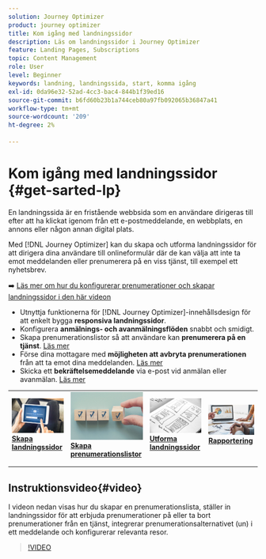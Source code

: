 ```yaml
---
solution: Journey Optimizer
product: journey optimizer
title: Kom igång med landningssidor
description: Läs om landningssidor i Journey Optimizer
feature: Landing Pages, Subscriptions
topic: Content Management
role: User
level: Beginner
keywords: landning, landningssida, start, komma igång
exl-id: 0da96e32-52ad-4cc3-bac4-844b1f39ed16
source-git-commit: b6fd60b23b1a744ceb80a97fb092065b36847a41
workflow-type: tm+mt
source-wordcount: '209'
ht-degree: 2%

---
```


# Kom igång med landningssidor {#get-sarted-lp}

En landningssida är en fristående webbsida som en användare dirigeras till efter att ha klickat igenom från ett e-postmeddelande, en webbplats, en annons eller någon annan digital plats.

Med [!DNL Journey Optimizer] kan du skapa och utforma landningssidor för att dirigera dina användare till onlineformulär där de kan välja att inte ta emot meddelanden eller prenumerera på en viss tjänst, till exempel ett nyhetsbrev.

➡️ [Läs mer om hur du konfigurerar prenumerationer och skapar landningssidor i den här videon](#video)

* Utnyttja funktionerna för [!DNL Journey Optimizer]-innehållsdesign för att enkelt bygga **responsiva landningssidor**.
* Konfigurera **anmälnings- och avanmälningsflöden** snabbt och smidigt.
* Skapa prenumerationslistor så att användare kan **prenumerera på en tjänst**. [Läs mer](lp-use-cases.md#subscription-to-a-service)
* Förse dina mottagare med **möjligheten att avbryta prenumerationen** från att ta emot dina meddelanden. [Läs mer](lp-use-cases.md#opt-out)
* Skicka ett **bekräftelsemeddelande** via e-post vid anmälan eller avanmälan. [Läs mer](lp-use-cases.md#send-confirmation-email)

<table style="table-layout:fixed"><tr style="border: 0;">
<td>
<a href="create-lp.md">
<img alt="Lead" src="../assets/do-not-localize/lp-subscription.jpeg">
</a>
<div><a href="create-lp.md"><strong>Skapa landningssidor</strong>
</div>
<p>
</td>
<td>
<a href="subscription-list.md">
<img alt="Sällan" src="../assets/do-not-localize/lp-list.jpg">
</a>
<div>
<a href="subscription-list.md"><strong>Skapa prenumerationslistor</strong></a>
</div>
<p></td>
<td>
<a href="design-lp.md">
<img alt="Validering" src="../assets/do-not-localize/lp-design.jpg">
</a>
<div>
<a href="design-lp.md"><strong>Utforma landningssidor</strong></a>
</div>
<p>
</td>
<td>
<a href="../reports/lp-report-live.md">
<img alt="Validering" src="../assets/do-not-localize/lp-reporting.jpg">
</a>
<div>
<a href="../reports/lp-report-live.md"><strong>Rapportering</strong></a>
</div>
<p>
</td>
</tr></table>

## Instruktionsvideo{#video}

I videon nedan visas hur du skapar en prenumerationslista, ställer in landningssidor för att erbjuda prenumerationer på eller ta bort prenumerationer från en tjänst, integrerar prenumerationsalternativet (un) i ett meddelande och konfigurerar relevanta resor.

>[!VIDEO](https://video.tv.adobe.com/v/341280?quality=12&learn=on)